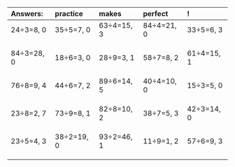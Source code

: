 | Answers: | practice | makes | perfect | ! |
| :--- | :--- | :--- | :--- | :--- |
| 24÷3=8, 0 | 35÷5=7, 0 | 63÷4=15, 3 | 84÷4=21, 0 | 33÷5=6, 3 | 
|   |   |   |   |   | 
|   |   |   |   |   | 
|   |   |   |   |   | 
| 84÷3=28, 0 | 18÷6=3, 0 | 28÷9=3, 1 | 58÷7=8, 2 | 61÷4=15, 1 | 
|   |   |   |   |   | 
|   |   |   |   |   | 
|   |   |   |   |   | 
| 76÷8=9, 4 | 44÷6=7, 2 | 89÷6=14, 5 | 40÷4=10, 0 | 15÷3=5, 0 | 
|   |   |   |   |   | 
|   |   |   |   |   | 
|   |   |   |   |   | 
| 23÷8=2, 7 | 73÷9=8, 1 | 82÷8=10, 2 | 38÷7=5, 3 | 42÷3=14, 0 | 
|   |   |   |   |   | 
|   |   |   |   |   | 
|   |   |   |   |   | 
| 23÷5=4, 3 | 38÷2=19, 0 | 93÷2=46, 1 | 11÷9=1, 2 | 57÷6=9, 3 | 
|   |   |   |   |   | 
|   |   |   |   |   | 
|   |   |   |   |   | 
